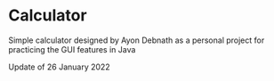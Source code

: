 # Calculator

Simple calculator designed by Ayon Debnath as a personal project for practicing the GUI features in Java


Update of 26 January 2022
